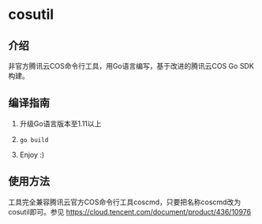 # cosutil

## 介绍

非官方腾讯云COS命令行工具，用Go语言编写，基于改进的腾讯云COS Go SDK构建。

## 编译指南

1. 升级Go语言版本至1.11以上

2. `go build`

3. Enjoy :)

## 使用方法

工具完全兼容腾讯云官方COS命令行工具coscmd，只要把名称coscmd改为cosutil即可。参见 https://cloud.tencent.com/document/product/436/10976
